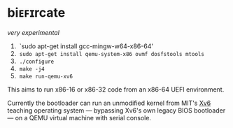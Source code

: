 # biᴇꜰɪrcate

_very experimental_

 1. &nbsp;`sudo apt-get install gcc-mingw-w64-x86-64'
 2. &nbsp;`sudo apt-get install qemu-system-x86 ovmf dosfstools mtools`
 3. &nbsp;`./configure`
 4. &nbsp;`make -j4`
 5. &nbsp;`make run-qemu-xv6`

This aims to run x86-16 or x86-32 code from an x86-64 UEFI environment.

Currently the bootloader can run an unmodified kernel from MIT's [Xv6](https://github.com/mit-pdos/xv6-public) teaching operating system &mdash; bypassing Xv6's own legacy BIOS bootloader &mdash; on a QEMU virtual machine with serial console.
